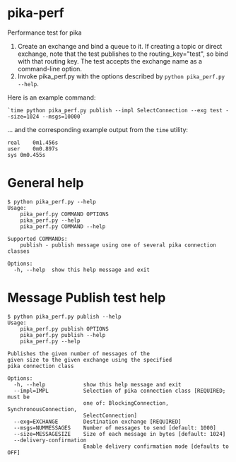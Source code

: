 # pika-perf
Performance test for pika

1. Create an exchange and bind a queue to it. If creating a topic or direct exchange, note that the test publishes to the routing_key="test", so bind with that routing key. The test accepts the exchange name as a command-line option.
2. Invoke pika_perf.py with the options described by `python pika_perf.py --help`. 

Here is an example command:

	`time python pika_perf.py publish --impl SelectConnection --exg test --size=1024 --msgs=10000`

... and the corresponding example output from the `time` utility:
```
real	0m1.456s
user	0m0.897s
sys	0m0.455s
```

# General help
```
$ python pika_perf.py --help
Usage: 
	pika_perf.py COMMAND OPTIONS
	pika_perf.py --help
	pika_perf.py COMMAND --help

Supported COMMANDs:
	publish - publish message using one of several pika connection classes

Options:
  -h, --help  show this help message and exit
```

# Message Publish test help
```
$ python pika_perf.py publish --help
Usage: 
	pika_perf.py publish OPTIONS
	pika_perf.py publish --help
	pika_perf.py --help

Publishes the given number of messages of the
given size to the given exchange using the specified
pika connection class

Options:
  -h, --help            show this help message and exit
  --impl=IMPL           Selection of pika connection class [REQUIRED; must be
                        one of: BlockingConnection, SynchronousConnection,
                        SelectConnection]
  --exg=EXCHANGE        Destination exchange [REQUIRED]
  --msgs=NUMMESSAGES    Number of messages to send [default: 1000]
  --size=MESSAGESIZE    Size of each message in bytes [default: 1024]
  --delivery-confirmation
                        Enable delivery confirmation mode [defaults to OFF]
```
